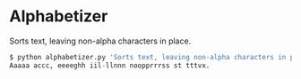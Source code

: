 # Alphabetizer
Sorts text, leaving non-alpha characters in place.  

```python
$ python alphabetizer.py 'Sorts text, leaving non-alpha characters in place.'
Aaaaa accc, eeeeghh iil-llnnn noopprrrss st tttvx.
```
